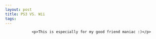 ```yaml
---
layout: post
title: PS3 VS. Wii
tags:
---
```



                <p>This is especially for my good friend maniac :)</p>
<div style="text-align:center"><object type="application/x-shockwave-flash" style="width:425px; height:350px" data="http://youtube.com/v/QpYgNz6W6Gs"><param name="movie" value="http://youtube.com/v/QpYgNz6W6Gs"></param></object></div>
